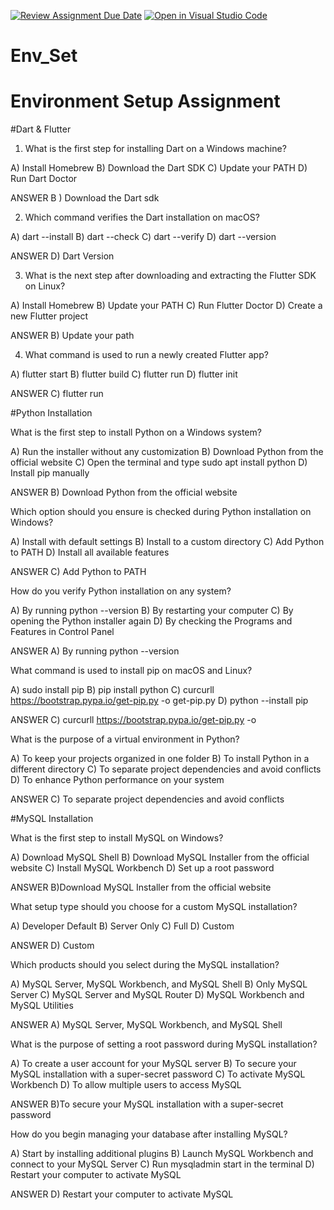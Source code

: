 [![Review Assignment Due Date](https://classroom.github.com/assets/deadline-readme-button-22041afd0340ce965d47ae6ef1cefeee28c7c493a6346c4f15d667ab976d596c.svg)](https://classroom.github.com/a/vnsr1XuU)
[![Open in Visual Studio Code](https://classroom.github.com/assets/open-in-vscode-2e0aaae1b6195c2367325f4f02e2d04e9abb55f0b24a779b69b11b9e10269abc.svg)](https://classroom.github.com/online_ide?assignment_repo_id=17040707&assignment_repo_type=AssignmentRepo)
# Env_Set

# Environment Setup Assignment

#Dart & Flutter

1. What is the first step for installing Dart on a Windows machine?

A) Install Homebrew
B) Download the Dart SDK
C) Update your PATH
D) Run Dart Doctor

ANSWER
 B ) Download the Dart sdk


2. Which command verifies the Dart installation on macOS?

A) dart --install
B) dart --check
C) dart --verify
D) dart --version

ANSWER
D) Dart Version 


3. What is the next step after downloading and extracting the Flutter SDK on Linux?

A) Install Homebrew
B) Update your PATH
C) Run Flutter Doctor
D) Create a new Flutter project

ANSWER
B) Update your path


4. What command is used to run a newly created Flutter app?

A) flutter start
B) flutter build
C) flutter run
D) flutter init

ANSWER
C) flutter run


#Python Installation

What is the first step to install Python on a Windows system?

A) Run the installer without any customization
B) Download Python from the official website
C) Open the terminal and type sudo apt install python
D) Install pip manually

ANSWER
B) Download Python from the official website

Which option should you ensure is checked during Python installation on Windows?

A) Install with default settings
B) Install to a custom directory
C) Add Python to PATH
D) Install all available features

ANSWER
C) Add Python to PATH

How do you verify Python installation on any system?

A) By running python --version
B) By restarting your computer
C) By opening the Python installer again
D) By checking the Programs and Features in Control Panel

ANSWER
A) By running python --version

What command is used to install pip on macOS and Linux?

A) sudo install pip
B) pip install python
C) curcurll https://bootstrap.pypa.io/get-pip.py -o get-pip.py
D) python --install pip

ANSWER
C) curcurll https://bootstrap.pypa.io/get-pip.py -o


What is the purpose of a virtual environment in Python?

A) To keep your projects organized in one folder
B) To install Python in a different directory
C) To separate project dependencies and avoid conflicts
D) To enhance Python performance on your system

ANSWER
C) To separate project dependencies and avoid conflicts

#MySQL Installation

What is the first step to install MySQL on Windows?

A) Download MySQL Shell
B) Download MySQL Installer from the official website
C) Install MySQL Workbench
D) Set up a root password

ANSWER
B)Download MySQL Installer from the official website

What setup type should you choose for a custom MySQL installation?

A) Developer Default
B) Server Only
C) Full
D) Custom

ANSWER
D) Custom

Which products should you select during the MySQL installation?

A) MySQL Server, MySQL Workbench, and MySQL Shell
B) Only MySQL Server
C) MySQL Server and MySQL Router
D) MySQL Workbench and MySQL Utilities

ANSWER
A) MySQL Server, MySQL Workbench, and MySQL Shell

What is the purpose of setting a root password during MySQL installation?

A) To create a user account for your MySQL server
B) To secure your MySQL installation with a super-secret password
C) To activate MySQL Workbench
D) To allow multiple users to access MySQL

ANSWER
B)To secure your MySQL installation with a super-secret password 

How do you begin managing your database after installing MySQL?

A) Start by installing additional plugins
B) Launch MySQL Workbench and connect to your MySQL Server
C) Run mysqladmin start in the terminal
D) Restart your computer to activate MySQL

ANSWER 
D) Restart your computer to activate MySQL



